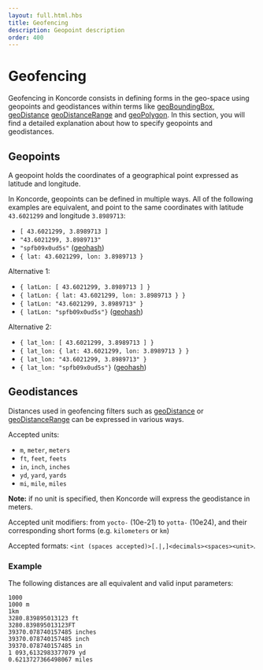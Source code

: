 ```yaml
---
layout: full.html.hbs
title: Geofencing
description: Geopoint description
order: 400
---
```


# Geofencing

Geofencing in Koncorde consists in defining forms in the geo-space using geopoints and geodistances within terms like
[geoBoundingBox](/koncorde/1/essentials/terms#geoboundingbox-default), [geoDistance](/koncorde/1/essentials/terms#geodistance-default) [geoDistanceRange](/koncorde/1/essentials/terms#geodistancerange-default) and [geoPolygon](/koncorde/1/essentials/terms#geopolygon-default). In this section, you will find a detailed
explanation about how to specify geopoints and geodistances.

## Geopoints

A geopoint holds the coordinates of a geographical point expressed as latitude and longitude.

In Koncorde, geopoints can be defined in multiple ways. All of the following examples are equivalent, and point to the same coordinates with latitude `43.6021299` and longitude `3.8989713`:

- `[ 43.6021299, 3.8989713 ]`
- `"43.6021299, 3.8989713"`
- `"spfb09x0ud5s"` ([geohash](https://en.wikipedia.org/wiki/Geohash))
- `{ lat: 43.6021299, lon: 3.8989713 }`

Alternative 1:

- `{ latLon: [ 43.6021299, 3.8989713 ] }`
- `{ latLon: { lat: 43.6021299, lon: 3.8989713 } }`
- `{ latLon: "43.6021299, 3.8989713" }`
- `{ latLon: "spfb09x0ud5s"}` ([geohash](https://en.wikipedia.org/wiki/Geohash))

Alternative 2:

- `{ lat_lon: [ 43.6021299, 3.8989713 ] }`
- `{ lat_lon: { lat: 43.6021299, lon: 3.8989713 } }`
- `{ lat_lon: "43.6021299, 3.8989713" }`
- `{ lat_lon: "spfb09x0ud5s"}` ([geohash](https://en.wikipedia.org/wiki/Geohash))

## Geodistances

Distances used in geofencing filters such as [geoDistance](/koncorde/1/essentials/terms/#geodistance-default/) or [geoDistanceRange](/koncorde/1/essentials/terms/#geodistance-default-range/) can be expressed in various ways.

Accepted units:

- `m`, `meter`, `meters`
- `ft`, `feet`, `feets`
- `in`, `inch`, `inches`
- `yd`, `yard`, `yards`
- `mi`, `mile`, `miles`

**Note:** if no unit is specified, then Koncorde will express the geodistance in meters.

Accepted unit modifiers: from `yocto-` (10e-21) to `yotta-` (10e24), and their corresponding short forms (e.g. `kilometers` or `km`)

Accepted formats: `<int (spaces accepted)>[.|,]<decimals><spaces><unit>`.

### Example

The following distances are all equivalent and valid input parameters:

```
1000
1000 m
1km
3280.839895013123 ft
3280.839895013123FT
39370.078740157485 inches
39370.078740157485 inch
39370.078740157485 in
1 093,6132983377079 yd
0.6213727366498067 miles
```
